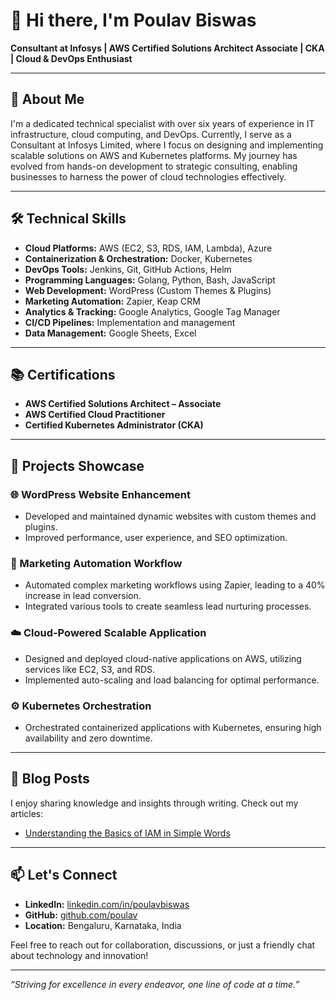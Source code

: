 # 👋 Hi there, I'm Poulav Biswas

**Consultant at Infosys | AWS Certified Solutions Architect Associate | CKA | Cloud & DevOps Enthusiast**

---

## 🔧 About Me

I'm a dedicated technical specialist with over six years of experience in IT infrastructure, cloud computing, and DevOps. Currently, I serve as a Consultant at Infosys Limited, where I focus on designing and implementing scalable solutions on AWS and Kubernetes platforms. My journey has evolved from hands-on development to strategic consulting, enabling businesses to harness the power of cloud technologies effectively.

---

## 🛠️ Technical Skills

- **Cloud Platforms:** AWS (EC2, S3, RDS, IAM, Lambda), Azure
- **Containerization & Orchestration:** Docker, Kubernetes
- **DevOps Tools:** Jenkins, Git, GitHub Actions, Helm
- **Programming Languages:** Golang, Python, Bash, JavaScript
- **Web Development:** WordPress (Custom Themes & Plugins)
- **Marketing Automation:** Zapier, Keap CRM
- **Analytics & Tracking:** Google Analytics, Google Tag Manager
- **CI/CD Pipelines:** Implementation and management
- **Data Management:** Google Sheets, Excel

---

## 📚 Certifications

- **AWS Certified Solutions Architect – Associate**  
- **AWS Certified Cloud Practitioner**  
- **Certified Kubernetes Administrator (CKA)**

---

## 🚀 Projects Showcase

### 🌐 WordPress Website Enhancement
- Developed and maintained dynamic websites with custom themes and plugins.
- Improved performance, user experience, and SEO optimization.

### 🔄 Marketing Automation Workflow
- Automated complex marketing workflows using Zapier, leading to a 40% increase in lead conversion.
- Integrated various tools to create seamless lead nurturing processes.

### ☁️ Cloud-Powered Scalable Application
- Designed and deployed cloud-native applications on AWS, utilizing services like EC2, S3, and RDS.
- Implemented auto-scaling and load balancing for optimal performance.

### ⚙️ Kubernetes Orchestration
- Orchestrated containerized applications with Kubernetes, ensuring high availability and zero downtime.

---

## 📝 Blog Posts

I enjoy sharing knowledge and insights through writing. Check out my articles:

- [Understanding the Basics of IAM in Simple Words](https://poulav.hashnode.dev/understanding-the-basics-of-iam-in-simple-words)

---

## 📫 Let's Connect

- **LinkedIn:** [linkedin.com/in/poulavbiswas](https://www.linkedin.com/in/poulavbiswas/)
- **GitHub:** [github.com/poulav](https://github.com/poulav)
- **Location:** Bengaluru, Karnataka, India

Feel free to reach out for collaboration, discussions, or just a friendly chat about technology and innovation!

---

*“Striving for excellence in every endeavor, one line of code at a time.”*
